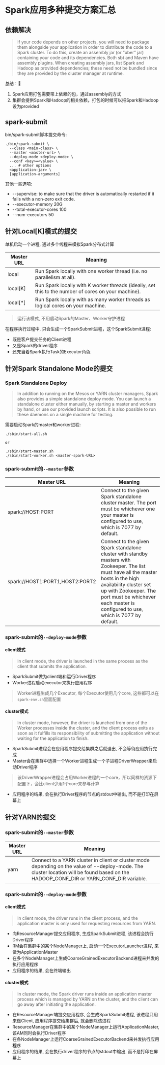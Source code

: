 # Spark应用多种提交方案汇总

## 依赖解决

> If your code depends on other projects, you will need to package them alongside your application in order to distribute the code to a Spark cluster. To do this, create an assembly jar (or “uber” jar) containing your code and its dependencies.
> Both sbt and Maven have assembly plugins. When creating assembly jars, list Spark and Hadoop as provided dependencies; these need not be bundled since they are provided by the cluster manager at runtime.

总结：

1. Spark应用打包需要带上依赖的包，通过assembly的方式
2. 集群会提供Spark和Hadoop的相关依赖，打包的时候可以把Spark和Hadoop设为provided

## spark-submit

bin/spark-submit脚本提交命令:

```Shell
./bin/spark-submit \
  --class <main-class> \
  --master <master-url> \
  --deploy-mode <deploy-mode> \
  --conf <key>=<value> \
  ... # other options
  <application-jar> \
  [application-arguments]
```

其他一些选项:

- --supervise: to make sure that the driver is automatically restarted if it fails with a non-zero exit code.
- --executor-memory 20G
- --total-executor-cores 100
- --num-executors 50

## 针对Local[K]模式的提交

单机启动一个进程, 通过多个线程来模拟Spark分布式计算

| Master URL | Meaning |                                                                                     
|------------|---------|
| local      | Run Spark locally with one worker thread (i.e. no parallelism at all).                              |
| local[K]   | Run Spark locally with K worker threads (ideally, set this to the number of cores on your machine). |
| local[*]   | Run Spark locally with as many worker threads as logical cores on your machine.                     |

> 运行该模式, 不用启动Spark的Master、Worker守护进程

在程序执行过程中, 只会生成一个SparkSubmit进程，这个SparkSubmit进程:
- 既是客户提交任务的Client进程
- 又是Spark的driver程序
- 还充当着Spark执行Task的Executor角色

## 针对Spark Standalone Mode的提交

### Spark Standalone Deploy

> In addition to running on the Mesos or YARN cluster managers, Spark also provides a simple standalone deploy mode. You can launch a standalone cluster either manually, by starting a master and workers by hand, or use our provided launch scripts. It is also possible to run these daemons on a single machine for testing.

需要启动Spark的master和worker进程:

```Shell
./sbin/start-all.sh

or

./sbin/start-master.sh
./sbin/start-worker.sh <master-spark-URL>
```

### spark-submit的`--master`参数

| Master URL                      | Meaning                                                                                                                                                                                                                                                                 |
|---------------------------------|---------------------------------------------------------------------------------------------------------------------------------------------------------------------------------------------------------------------------------------------------------------------------|
| spark://HOST:PORT               | Connect to the given Spark standalone cluster master. The port must be whichever one your master is configured to use, which is 7077 by default.                                                                                                                          |
| spark://HOST1:PORT1,HOST2:PORT2 | Connect to the given Spark standalone cluster with standby masters with Zookeeper. The list must have all the master hosts in the high availability cluster set up with Zookeeper. The port must be whichever each master is configured to use, which is 7077 by default. |

### spark-submit的`--deploy-mode`参数

#### client模式

> In client mode, the driver is launched in the same process as the client that submits the application. 

- SparkSubmit做为client端和运行Driver程序
- Worker进程启动executor来执行应用程序

> Worker进程生成几个Executor, 每个Executor使用几个core, 这些都可以在`spark-env.sh`里面配置

#### cluster模式

> In cluster mode, however, the driver is launched from one of the Worker processes inside the cluster, and the client process exits as soon as it fulfills its responsibility of submitting the application without waiting for the application to finish.
 
- SparkSubmit进程会在应用程序提交给集群之后就退出, 不会等待应用执行完成
- Master会在集群中选择一个Worker进程生成一个子进程DriverWrapper来启动Driver程序

> 该DriverWrapper进程会占用Worker进程的一个core，所以同样的资源下配置下，会比client少用1个core来参与计算

- 应用程序的结果, 会在执行Driver程序的节点的stdout中输出, 而不是打印在屏幕上

## 针对YARN的提交

### spark-submit的`--master`参数

| Master URL | Meaning                                                                                                                                                                                 |
|------------|-----------------------------------------------------------------------------------------------------------------------------------------------------------------------------------------|
| yarn       | Connect to a YARN cluster in client or cluster mode depending on the value of --deploy-mode. The cluster location will be found based on the HADOOP_CONF_DIR or YARN_CONF_DIR variable. |

### spark-submit的`--deploy-mode`参数

#### client模式

> In client mode, the driver runs in the client process, and the application master is only used for requesting resources from YARN.

- 向ResourceManager提交应用程序, 生成SparkSubmit进程, 该进程会执行Driver程序
- RM会在集群中的某个NodeManager上, 启动一个ExecutorLauncher进程, 来做为ApplicationMaster
- 在多个NodeManager上生成CoarseGrainedExecutorBackend进程来并发的执行应用程序
- 应用程序的结果, 会在终端输出

#### cluster模式

> In cluster mode, the Spark driver runs inside an application master process which is managed by YARN on the cluster, and the client can go away after initiating the application.  

- 在ResourceManager端提交应用程序, 会生成SparkSubmit进程, 该进程只用来做Client, 应用程序提交给集群后, 就会删除该进程
- ResourceManager在集群中的某个NodeManager上运行ApplicationMaster, 该AM同时会执行Driver程序
- 在各NodeManager上运行CoarseGrainedExecutorBackend来并发执行应用程序
- 应用程序的结果, 会在执行driver程序的节点的stdout中输出, 而不是打印在屏幕上
